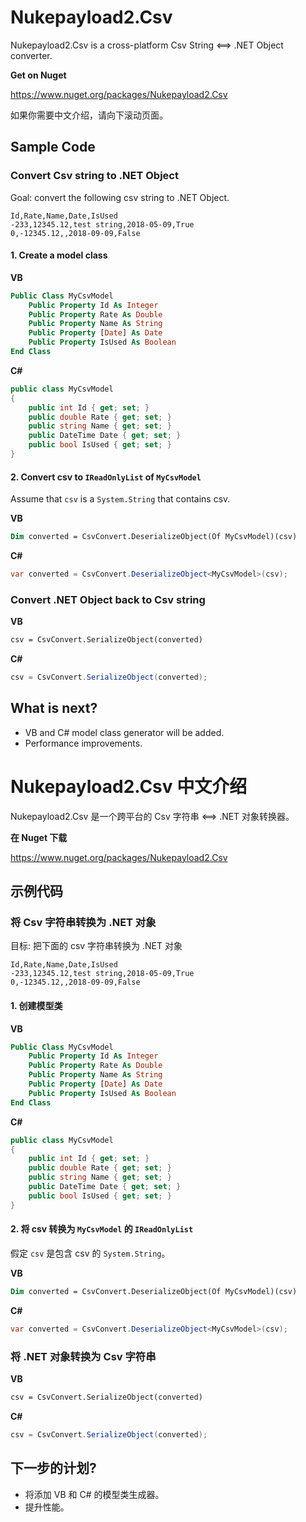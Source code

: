 # Nukepayload2.Csv
Nukepayload2.Csv is a cross-platform Csv String &lt;==&gt; .NET Object converter.

__Get on Nuget__

https://www.nuget.org/packages/Nukepayload2.Csv

如果你需要中文介绍，请向下滚动页面。

## Sample Code
### Convert Csv string to .NET Object
Goal: convert the following csv string to .NET Object.
```csv
Id,Rate,Name,Date,IsUsed
-233,12345.12,test string,2018-05-09,True
0,-12345.12,,2018-09-09,False
```
#### 1. Create a model class

__VB__
```vb
Public Class MyCsvModel
    Public Property Id As Integer
    Public Property Rate As Double
    Public Property Name As String
    Public Property [Date] As Date
    Public Property IsUsed As Boolean
End Class
```

__C#__
```csharp
public class MyCsvModel
{
    public int Id { get; set; }
    public double Rate { get; set; }
    public string Name { get; set; }
    public DateTime Date { get; set; }
    public bool IsUsed { get; set; }
}
```
#### 2. Convert csv to `IReadOnlyList` of `MyCsvModel`
Assume that `csv` is a `System.String` that contains csv.

__VB__
```vb
Dim converted = CsvConvert.DeserializeObject(Of MyCsvModel)(csv)
```

__C#__
```csharp
var converted = CsvConvert.DeserializeObject<MyCsvModel>(csv);
```

### Convert .NET Object back to Csv string

__VB__
```vb
csv = CsvConvert.SerializeObject(converted)
```

__C#__
```csharp
csv = CsvConvert.SerializeObject(converted);
```

## What is next?
- VB and C# model class generator will be added.
- Performance improvements.

# Nukepayload2.Csv 中文介绍

Nukepayload2.Csv 是一个跨平台的 Csv 字符串 &lt;==&gt; .NET 对象转换器。

__在 Nuget 下载__

https://www.nuget.org/packages/Nukepayload2.Csv

## 示例代码
### 将 Csv 字符串转换为 .NET 对象
目标: 把下面的 csv 字符串转换为 .NET 对象
```csv
Id,Rate,Name,Date,IsUsed
-233,12345.12,test string,2018-05-09,True
0,-12345.12,,2018-09-09,False
```
#### 1. 创建模型类

__VB__
```vb
Public Class MyCsvModel
    Public Property Id As Integer
    Public Property Rate As Double
    Public Property Name As String
    Public Property [Date] As Date
    Public Property IsUsed As Boolean
End Class
```

__C#__
```csharp
public class MyCsvModel
{
    public int Id { get; set; }
    public double Rate { get; set; }
    public string Name { get; set; }
    public DateTime Date { get; set; }
    public bool IsUsed { get; set; }
}
```
#### 2. 将 csv 转换为 `MyCsvModel` 的 `IReadOnlyList`
假定 `csv` 是包含 csv 的 `System.String`。

__VB__
```vb
Dim converted = CsvConvert.DeserializeObject(Of MyCsvModel)(csv)
```

__C#__
```csharp
var converted = CsvConvert.DeserializeObject<MyCsvModel>(csv);
```

### 将 .NET 对象转换为 Csv 字符串

__VB__
```vb
csv = CsvConvert.SerializeObject(converted)
```

__C#__
```csharp
csv = CsvConvert.SerializeObject(converted);
```

## 下一步的计划?
- 将添加 VB 和 C# 的模型类生成器。
- 提升性能。
